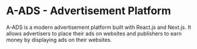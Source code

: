 # A-ADS - Advertisement Platform
A-ADS is a modern advertisement platform built with React.js and Next.js. It allows advertisers to place their ads on websites and publishers to earn money by displaying ads on their websites.
